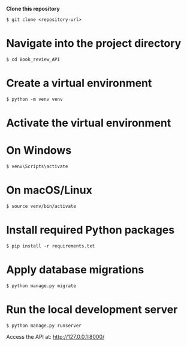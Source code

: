 **Clone this repository**

``$ git clone <repository-url>``

# Navigate into the project directory
``$ cd Book_review_API``

# Create a virtual environment
``$ python -m venv venv``

# Activate the virtual environment
# On Windows
``$ venv\Scripts\activate``

# On macOS/Linux
``$ source venv/bin/activate``

# Install required Python packages
``$ pip install -r requirements.txt``

# Apply database migrations
``$ python manage.py migrate``

# Run the local development server
``$ python manage.py runserver``

Access the API at: http://127.0.0.1:8000/
